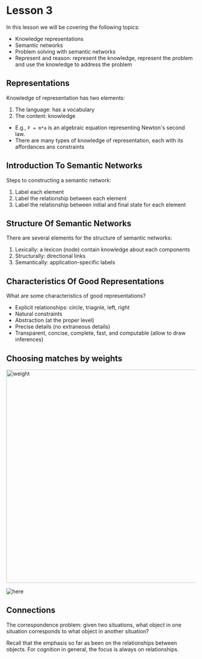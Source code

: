 # Lesson 3

In this lesson we will be covering the following topics:

- Knowledge representations
- Semantic networks
- Problem solving with semantic networks
- Represent and reason: represent the knowledge, represent the problem and use the knowledge to address the problem

## Representations

Knowledge of representation has two elements:

1. The language: has a vocabulary
2. The content: knowledge

- E.g., `F = m*a` is an algebraic equation representing Newton's second law.
- There are many types of knowledge of representation, each with its affordances ans constraints
  
## Introduction To Semantic Networks

Steps to constructing a semantic network:

1. Label each element
2. Label the relationship between each element
3. Label the relationship between initial and final state for each element

## Structure Of Semantic Networks

There are several elements for the structure of semantic networks:

1. Lexically: a lexicon (node) contain knowledge about each components 
2. Structurally: directional links
3. Semantically: application-specific labels

## Characteristics Of Good Representations

What are some characteristics of good representations?

- Explicit relationships: circle, triagnle, left, right
- Natural constraints
- Abstraction (at the proper level)
- Precise details (no extraneous details)
- Transparent, concise, complete, fast, and computable (allow to draw inferences)

## Choosing matches by weights
<img width="567" alt="weight" src="https://github.com/phamgi22/OMSCS/assets/91588716/fcc21841-bece-4793-ae72-d11bba2d2e0a">

![here](Images/weight.png?raw=true)

## Connections

The correspondence problem: given two situations, what object in one situation corresponds to what object in another situation?

Recall that the emphasis so far as been on the relationships between objects. For cognition in general, the focus is always on relationships.





